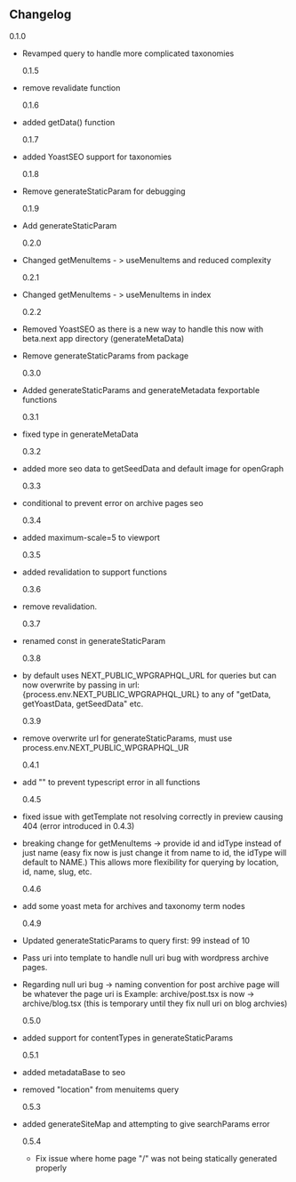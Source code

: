 ## Changelog

0.1.0

- Revamped query to handle more complicated taxonomies

  0.1.5

- remove revalidate function

  0.1.6

- added getData() function

  0.1.7

- added YoastSEO support for taxonomies

  0.1.8

- Remove generateStaticParam for debugging

  0.1.9

- Add generateStaticParam

  0.2.0

- Changed getMenuItems - > useMenuItems and reduced complexity

  0.2.1

- Changed getMenuItems - > useMenuItems in index

  0.2.2

- Removed YoastSEO as there is a new way to handle this now with beta.next app directory (generateMetaData)
- Remove generateStaticParams from package

  0.3.0

- Added generateStaticParams and generateMetadata fexportable functions

  0.3.1

- fixed type in generateMetaData

  0.3.2

- added more seo data to getSeedData and default image for openGraph

  0.3.3

- conditional to prevent error on archive pages seo

  0.3.4

- added maximum-scale=5 to viewport

  0.3.5

- added revalidation to support functions

  0.3.6

- remove revalidation.

  0.3.7

- renamed const in generateStaticParam

  0.3.8

- by default uses NEXT_PUBLIC_WPGRAPHQL_URL for queries but can now overwrite by passing in url: {process.env.NEXT_PUBLIC_WPGRAPHQL_URL} to any of "getData, getYoastData, getSeedData" etc.

  0.3.9

- remove overwrite url for generateStaticParams, must use process.env.NEXT_PUBLIC_WPGRAPHQL_UR

  0.4.1

- add "" to prevent typescript error in all functions

  0.4.5

- fixed issue with getTemplate not resolving correctly in preview causing 404 (error introduced in 0.4.3)
- breaking change for getMenuItems -> provide id and idType instead of just name (easy fix now is just change it from name to id, the idType will default to NAME.) This allows more flexibility for querying by location, id, name, slug, etc.

  0.4.6

- add some yoast meta for archives and taxonomy term nodes

  0.4.9

- Updated generateStaticParams to query first: 99 instead of 10
- Pass uri into template to handle null uri bug with wordpress archive pages.
- Regarding null uri bug -> naming convention for post archive page will be whatever the page uri is
  Example: archive/post.tsx is now -> archive/blog.tsx (this is temporary until they fix null uri on blog archvies)

  0.5.0

- added support for contentTypes in generateStaticParams

  0.5.1

- added metadataBase to seo
- removed "location" from menuitems query

  0.5.3

- added generateSiteMap and attempting to give searchParams error

  0.5.4

  - Fix issue where home page "/" was not being statically generated properly
